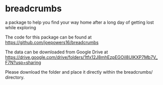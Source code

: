 # breadcrumbs
a package to help you find your way home after a long day of getting lost while exploring

The code for this package can be found at https://github.com/joepowers16/breadcrumbs

The data can be downloaded from Google Drive at https://drive.google.com/drive/folders/1tfx12J8mhEzpEGOil8UIKXP7Mb7V_F7N?usp=sharing

Please download the folder and place it directly within the breadcrumbs/ directory.
